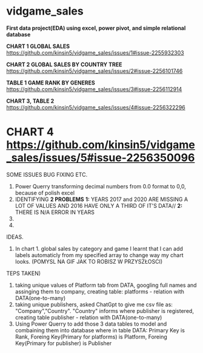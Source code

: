 # vidgame_sales
****First data project(EDA) using excel, power pivot, and simple relational database****

**CHART 1 GLOBAL SALES** https://github.com/kinsin5/vidgame_sales/issues/1#issue-2255932303


**CHART 2 GLOBAL SALES BY COUNTRY TREE** https://github.com/kinsin5/vidgame_sales/issues/2#issue-2256101746

**TABLE 1 GAME RANK BY GENERES** https://github.com/kinsin5/vidgame_sales/issues/3#issue-2256112914

**CHART 3, TABLE 2**  https://github.com/kinsin5/vidgame_sales/issues/4#issue-2256322296

**CHART 4**  https://github.com/kinsin5/vidgame_sales/issues/5#issue-2256350096
=======


SOME ISSUES BUG FIXING ETC.
1)  Power Querry transforming decimal numbers from 0.0 format to 0,0, because of polish excel
2)  IDENTIFYING **2 PROBLEMS** **1:** YEARS 2017 and 2020 ARE MISSING A LOT OF VALUES AND 2016 HAVE ONLY A THIRD OF IT'S DATA// **2:** THERE IS N/A ERROR IN YEARS
3)  
4)   
IDEAS.
1)  In chart 1. global sales by category and game I learnt that I can add labels automaticly from my specified array to change way my chart looks. (POMYSL NA GIF JAK TO ROBISZ W PRZYSZŁOSCI) 

TEPS TAKEN)
1)  taking unique values of Platform tab from DATA, googling full names and assinging them to company, creating table: platforms - relation with DATA(one-to-many)
2)  taking unique publishers, asked ChatGpt to give me csv file as: "Company","Country". "Country" informs where publisher is registered, creating table publisher - relation with DATA(one-to-many)
3)  Using Power Querry to add those 3 data tables to model and combaining them into database where in table DATA: Primary Key is Rank, Foreing Key(Primary for platforms) is Platform, Foreing Key(Primary for publisher) is Publisher

